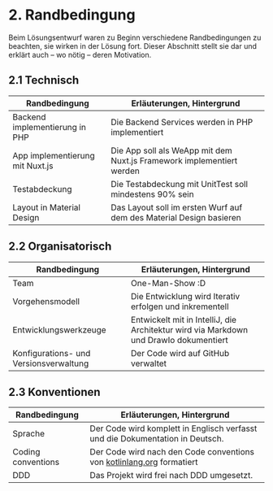 # 2. Randbedingung

Beim Lösungsentwurf waren zu Beginn verschiedene Randbedingungen zu beachten, sie wirken in der Lösung fort. Dieser
Abschnitt stellt sie dar und erklärt auch – wo nötig – deren Motivation.

## 2.1 Technisch

| Randbedingung                   | Erläuterungen, Hintergrund                                                           |
|---------------------------------|--------------------------------------------------------------------------------------|
| Backend implementierung in PHP  | Die Backend Services werden in PHP implementiert                                     |
| App implementierung mit Nuxt.js | Die App soll als WeApp mit dem Nuxt.js Framework implementiert werden                |
| Testabdeckung                   | Die Testabdeckung mit UnitTest soll mindestens 90% sein                              |
| Layout in Material Design       | Das Layout soll im ersten Wurf auf dem des Material Design basieren                  |

## 2.2 Organisatorisch

| Randbedingung                           | Erläuterungen, Hintergrund                                                                                                          |
|-----------------------------------------|-------------------------------------------------------------------------------------------------------------------------------------|
| Team                                    | One-Man-Show :D                                                                                                                     |
| Vorgehensmodell                         | Die Entwicklung wird Iterativ erfolgen und inkrementell                                                                             |
| Entwicklungswerkzeuge                   | Entwickelt mit in IntelliJ, die Architektur wird via Markdown und DrawIo dokumentiert                                               |
| Konfigurations- und Versionsverwaltung  | Der Code wird auf GitHub verwaltet                                                                                                  | 

## 2.3 Konventionen

| Randbedingung      | Erläuterungen, Hintergrund                                                                                                   |
|--------------------|------------------------------------------------------------------------------------------------------------------------------|
| Sprache            | Der Code wird komplett in Englisch verfasst und die Dokumentation in Deutsch.                                                |
| Coding conventions | Der Code wird nach den Code conventions von [kotlinlang.org](https://kotlinlang.org/docs/coding-conventions.html) formatiert |
| DDD                | Das Projekt wird frei nach DDD umgesetzt.                                                                                    |